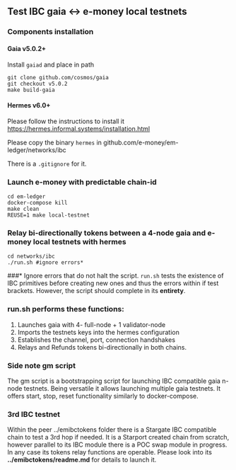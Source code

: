 ## Test IBC gaia <-> e-money local testnets

### Components installation

#### Gaia v5.0.2+
 
Install `gaiad` and place in path

``` shell
git clone github.com/cosmos/gaia
git checkout v5.0.2 
make build-gaia
```

#### Hermes v6.0+
Please follow the instructions to install it
https://hermes.informal.systems/installation.html

Please copy the binary `hermes` in github.com/e-money/em-ledger/networks/ibc

There is a `.gitignore` for it. 

### Launch e-money with predictable chain-id

``` shell
cd em-ledger
docker-compose kill
make clean
REUSE=1 make local-testnet 
```

### Relay bi-directionally tokens between a 4-node gaia and e-money local testnets with hermes 

```shell
cd networks/ibc
./run.sh #ignore errors*
```
###*
Ignore errors that do not halt the script. `run.sh` tests the existence of IBC primitives before creating new ones and thus the errors within if test brackets. However, the script should complete in its **entirety**. 

### run.sh performs these functions:
1. Launches gaia with 4- full-node + 1 validator-node
2. Imports the testnets keys into the hermes configuration
3. Establishes the channel, port, connection handshakes
4. Relays and Refunds tokens bi-directionally in both chains.

### Side note gm script

The gm script is a bootstrapping script for launching IBC compatible gaia n-node testnets.
Being versatile it allows launching multiple gaia testnets.
It offers start, stop, reset functionality similarly to docker-compose.

### 3rd IBC testnet 
Within the peer ../emibctokens folder there is a Stargate IBC compatible chain to test a 3rd hop if needed. It is a Starport created chain from scratch, however parallel to its IBC module there is a POC swap module in progress. In any case its tokens relay functions are operable. Please look into its **../emibctokens/readme.md** for details to launch it. 
